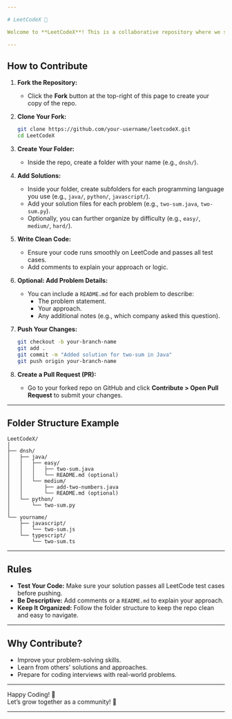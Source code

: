 ```yaml
---

# LeetCodeX 🚀

Welcome to **LeetCodeX**! This is a collaborative repository where we solve LeetCode problems together. Whether you're preparing for interviews or just sharpening your coding skills, feel free to contribute and learn from others.

---
```


## **How to Contribute**

1. **Fork the Repository:**
   - Click the **Fork** button at the top-right of this page to create your copy of the repo.

2. **Clone Your Fork:**
   ```bash
   git clone https://github.com/your-username/leetcodeX.git
   cd LeetCodeX
   ```

3. **Create Your Folder:**
   - Inside the repo, create a folder with your name (e.g., `dnsh/`).

4. **Add Solutions:**
   - Inside your folder, create subfolders for each programming language you use (e.g., `java/`, `python/`, `javascript/`).
   - Add your solution files for each problem (e.g., `two-sum.java`, `two-sum.py`).
   - Optionally, you can further organize by difficulty (e.g., `easy/`, `medium/`, `hard/`).

5. **Write Clean Code:**
   - Ensure your code runs smoothly on LeetCode and passes all test cases.
   - Add comments to explain your approach or logic.

6. **Optional: Add Problem Details:**
   - You can include a `README.md` for each problem to describe:
     - The problem statement.
     - Your approach.
     - Any additional notes (e.g., which company asked this question).

7. **Push Your Changes:**
   ```bash
   git checkout -b your-branch-name
   git add .
   git commit -m "Added solution for two-sum in Java"
   git push origin your-branch-name
   ```

8. **Create a Pull Request (PR):**
   - Go to your forked repo on GitHub and click **Contribute > Open Pull Request** to submit your changes.

---

## **Folder Structure Example**

```
LeetCodeX/
│
├── dnsh/
│   ├── java/
│   │   ├── easy/
│   │   │   ├── two-sum.java
│   │   │   └── README.md (optional)
│   │   └── medium/
│   │       ├── add-two-numbers.java
│   │       └── README.md (optional)
│   └── python/
│       └── two-sum.py
│
└── yourname/
    ├── javascript/
    │   └── two-sum.js
    └── typescript/
        └── two-sum.ts
```

---

## **Rules**
- **Test Your Code:** Make sure your solution passes all LeetCode test cases before pushing.
- **Be Descriptive:** Add comments or a `README.md` to explain your approach.
- **Keep It Organized:** Follow the folder structure to keep the repo clean and easy to navigate.

---

## **Why Contribute?**
- Improve your problem-solving skills.
- Learn from others' solutions and approaches.
- Prepare for coding interviews with real-world problems.

---

Happy Coding! 🎉  
Let’s grow together as a community! 🌟

---
